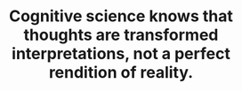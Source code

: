 ---
title: Cognitive science knows that thoughts are transformed interpretations, not a perfect rendition of reality.
tags: experience
---